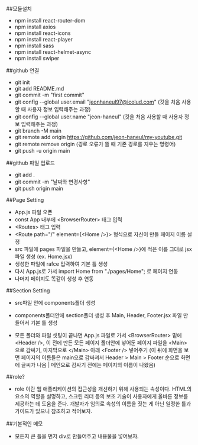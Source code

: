 ##모듈설치

-   npm install react-router-dom
-   npm install axios
-   npm install react-icons
-   npm install react-player
-   npm install sass
-   npm install react-helmet-async
-   npm install swiper

##github 연결

-   git init
-   git add README.md
-   git commit -m "first commit"
-   git config --global user.email "jeonhaneul97@icolud.com" (깃을 처음 사용할 때 사용자 정보 입력해주는 과정)
-   git config --global user.name "jeon-haneul" (깃을 처음 사용할 때 사용자 정보 입력해주는 과정)
-   git branch -M main
-   git remote add origin https://github.com/jeon-haneul/my-youtube.git
-   git remote remove origin (경로 오류가 뜰 때 기존 경로를 지우는 명령어)
-   git push -u origin main

##github 파일 업로드

-   git add .
-   git commit -m "날짜와 변경사항"
-   git push origin main

##Page Setting

-   App.js 파일 오픈
-   const App 내부에 &lt;BrowserRouter&gt; 태그 입력
-   &lt;Routes&gt; 태그 입력
-   &lt;Route path="/" element={&lt;Home /&gt;}&gt; 형식으로 자신이 만들 페이지 이름 설정
-   src 파일에 pages 파일을 만들고, element={&lt;Home /&gt;}에 적은 이름 그대로 jsx파일 생성 (ex. Home.jsx)
-   생성한 파일에 rafce 입력하여 기본 틀 생성
-   다시 App.js로 가서 import Home from "./pages/Home"; 로 페이지 연동
-   나머지 페이지도 똑같이 생성 후 연동

##Section Setting

-   src파일 안에 components폴더 생성
-   components폴더안에 section폴더 생성 후 Main, Header, Footer.jsx 파일 만들어서 기본 틀 생성

-   모든 폴더와 파일 셋팅이 끝나면 App.js 파일로 가서 &lt;BrowserRouter&gt; 밑에 &lt;Header /&gt;, 이 전에 만든 모든 페이지 폴더안에 넣어둔 페이지 파일을 &lt;Main&gt; 으로 감싸기, 마지막으로 &lt;/Main&gt; 아래 &lt;Footer /&gt; 넣어주기 (이 뒤에 화면을 보면 페이지의 이름들은 main으로 감싸져서 Header > Main > Footer 순으로 화면에 글씨가 나옴 | 메인으로 감싸기 전에는 페이지의 이름이 나왔음)

##role?

-   role 이란 웹 애플리케이션의 접근성을 개선하기 위해 사용되는 속성이다. HTML의 요소의 역할을 설명하고, 스크린 리더 등의 보조 기술이 사용자에게 올바른 정보를 제공하는 데 도움을 준다. 개발자가 임의로 속성의 이름을 짓는 게 아닌 일정한 틀과 가이드가 있으니 참조하고 적어보자.

##기본적인 메모

-   모든지 큰 틀을 먼저 div로 만들어주고 내용물을 넣어보자.
